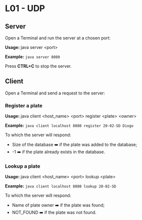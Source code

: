 # L01 - UDP

## Server

Open a Terminal and run the server at a chosen port:

**Usage:** java server \<port\>

**Example:** ```java server 8080```

Press **CTRL+C** to stop the server.


## Client

Open a Terminal and send a request to the server:

### Register a plate

**Usage:** java client \<host_name\> \<port\> register \<plate\> \<owner\>

**Example:** ```java client localhost 8080 register 20-02-SD Diogo```

To which the server will respond:
- Size of the database :arrow_right: if the plate was added to the database;
- -1 :arrow_right: if the plate already exists in the database.

### Lookup a plate

**Usage:** java client \<host_name\> \<port\> lookup \<plate\>

**Example:** ```java client localhost 8080 lookup 20-02-SD```

To which the server will respond:
- Name of plate owner :arrow_right: if the plate was found;
- NOT_FOUND :arrow_right: if the plate was not found.
